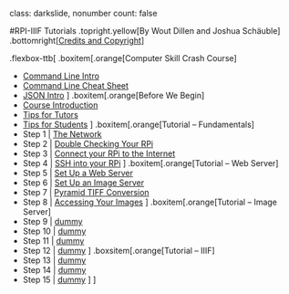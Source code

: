 class: darkslide, nonumber
count: false

#RPI-IIIF Tutorials
.topright.yellow[By Wout Dillen and Joshua Schäuble]
.bottomright[[Credits and Copyright](credits.html)]


.flexbox-ttb[
.boxitem[.orange[Computer Skill Crash Course]
* [Command Line Intro](commandline.html)
* [Command Line Cheat Sheet](cheat.html)
* [JSON Intro](json.html)
]
.boxitem[.orange[Before We Begin]
* [Course Introduction](intro.html)
* [Tips for Tutors](tutortips.html)
* [Tips for Students](studenttips.html)
]
.boxitem[.orange[Tutorial – Fundamentals]
* Step 1 | [The Network](step1.html)
* Step 2 | [Double Checking Your RPi](step2.html)
* Step 3 | [Connect your RPi to the Internet](step3.html)
* Step 4 | [SSH into your RPi](step4.html)
]
.boxitem[.orange[Tutorial – Web Server]
* Step 5 | [Set Up a Web Server](step5.html)
* Step 6 | [Set Up an Image Server](step6.html)
* Step 7 | [Pyramid TIFF Conversion](step7.html)
* Step 8 | [Accessing Your Images](step8.html)
]
.boxitem[.orange[Tutorial – Image Server]
* Step 9 | [dummy](step1.html)
* Step 10 | [dummy](step2.html)
* Step 11 | [dummy](step3.html)
* Step 12 | [dummy](step4.html)
]
.boxsitem[.orange[Tutorial – IIIF]
* Step 13 | [dummy](step1.html)
* Step 14 | [dummy](step2.html)
* Step 15 | [dummy](step3.html)
]
]
